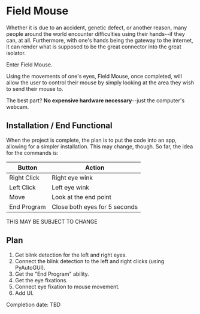 # Field Mouse #
Whether it is due to an accident, genetic defect, or another reason, many people around the world encounter difficulties using their hands--if they can, at all. Furthermore, with one's hands being the gateway to the internet, it can render what is supposed to be the great connector into the great isolator.

Enter Field Mouse.

Using the movements of one's eyes, Field Mouse, once completed, will allow the user to control their mouse by simply looking at the area they wish to send their mouse to.

The best part? **No expensive hardware necessary**--just the computer's webcam.

## Installation / End Functional ##
When the project is complete, the plan is to put the code into an app, allowing for a simpler installation. This may change, though.
So far, the idea for the commands is:

| Button | Action |
| ----------- | ----------- |
| Right Click | Right eye wink |
| Left Click | Left eye wink |
| Move | Look at the end point |
| End Program | Close both eyes for 5 seconds |

THIS MAY BE SUBJECT TO CHANGE

## Plan ##
1. Get blink detection for the left and right eyes.
2. Connect the blink detection to the left and right clicks (using PyAutoGUI).
3. Get the "End Program" ability.
4. Get the eye fixations.
5. Connect eye fixation to mouse movement.
6. Add UI.

Completion date: TBD
